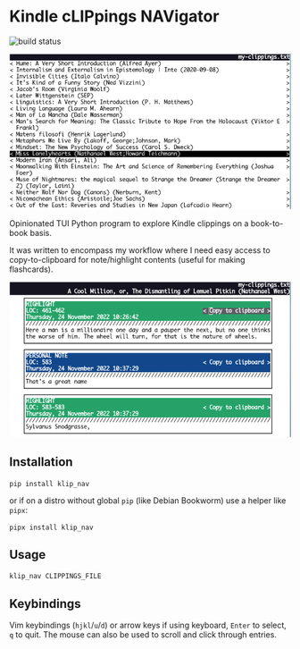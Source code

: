 # Kindle cLIPpings NAVigator

![build status](https://github.com/skogsgren/klip_nav/workflows/Run%20tests/badge.svg)

![](https://raw.githubusercontent.com/skogsgren/klip_nav/main/img/screenshot1.png)

Opinionated TUI Python program to explore Kindle clippings on a book-to-book
basis.

It was written to encompass my workflow where I need easy access to
copy-to-clipboard for note/highlight contents (useful for making flashcards).

![](https://raw.githubusercontent.com/skogsgren/klip_nav/main/img/screenshot2.png)

## Installation

```
pip install klip_nav
```

or if on a distro without global `pip` (like Debian Bookworm) use a helper
like `pipx`:

```
pipx install klip_nav
```

## Usage

```
klip_nav CLIPPINGS_FILE
```

## Keybindings

Vim keybindings (`hjkl`/`u`/`d`) or arrow keys if using keyboard, `Enter` to
select, `q` to quit. The mouse can also be used to scroll and click through
entries.
